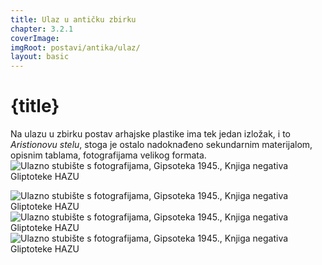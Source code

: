 ```yaml
---
title: Ulaz u antičku zbirku
chapter: 3.2.1
coverImage: 
imgRoot: postavi/antika/ulaz/
layout: basic
---
```


# {title}

Na ulazu u zbirku postav arhajske plastike ima tek jedan izložak, i to _Aristionovu stelu_, stoga je ostalo nadoknađeno sekundarnim materijalom, opisnim tablama, fotografijama velikog formata.
![Ulazno stubište s fotografijama, Gipsoteka 1945., Knjiga negativa Gliptoteke HAZU]({imgRoot}1636969532285.jpg 'Pano kod ulaznog stubišta, 1945.')

![Ulazno stubište s fotografijama, Gipsoteka 1945., Knjiga negativa Gliptoteke HAZU]({imgRoot}G-D-55.jpg 'Ulazno stubište, 1945.')
![Ulazno stubište s fotografijama, Gipsoteka 1945., Knjiga negativa Gliptoteke HAZU]({imgRoot}G-E-1.jpg 'Ulazno stubište, 1945.')
![Ulazno stubište s fotografijama, Gipsoteka 1945., Knjiga negativa Gliptoteke HAZU]({imgRoot}G-D-57-1.jpg 'Ulazno stubište, 1945.')
